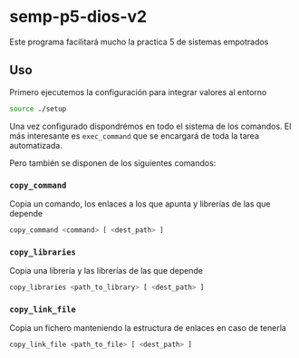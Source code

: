 # semp-p5-dios-v2
Este programa facilitará mucho la practica 5 de sistemas empotrados

## Uso
Primero ejecutemos la configuración para integrar valores al entorno
```bash
source ./setup
```
Una vez configurado dispondrémos en todo el sistema de los comandos. El más interesante es `exec_command` que se encargará de toda la tarea automatizada.

Pero también se disponen de los siguientes comandos:
### `copy_command`
Copia un comando, los enlaces a los que apunta y librerías de las que depende
```bash
copy_command <command> [ <dest_path> ]
```
### `copy_libraries`
Copia una librería y las librerías de las que depende
```bash
copy_libraries <path_to_library> [ <dest_path> ]
```
### `copy_link_file`
Copia un fichero manteniendo la estructura de enlaces en caso de tenerla
```bash
copy_link_file <path_to_file> [ <dest_path> ]
```